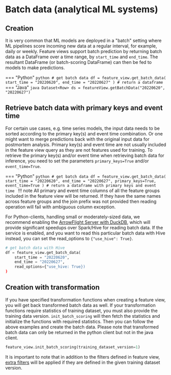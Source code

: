 # Batch data (analytical ML systems)

## Creation
It is very common that ML models are deployed in a "batch" setting where ML pipelines score incoming new data at a regular interval, for example, daily or weekly. Feature views support batch prediction by returning batch data as a DataFrame over a time range, by `start_time` and `end_time`. The resultant DataFrame (or batch-scoring DataFrame) can then be fed to models to make predictions.

=== "Python"
    ```python
    # get batch data
    df = feature_view.get_batch_data(
        start_time = "20220620",
        end_time = "20220627"
    ) # return a dataframe
    ```
=== "Java"
    ```java
    Dataset<Row> ds = featureView.getBatchData("20220620", "20220627")
    ```

## Retrieve batch data with primary keys and event time
For certain use cases, e.g. time series models, the input data needs to be sorted according to the primary key(s) and event time combination. Or one might want to merge predictions back with the original input data for postmortem analysis.
Primary key(s) and event time are not usually included in the feature view query as they are not features used for training.
To retrieve the primary key(s) and/or event time when retrieving batch data for inference, you need to set the parameters `primary_keys=True` and/or `event_time=True`.

=== "Python"
    ```python
    # get batch data
    df = feature_view.get_batch_data(
    start_time = "20220620",
    end_time = "20220627",
    primary_keys=True,
    event_time=True
    ) # return a dataframe with primary keys and event time
    ```
!!! note
    All primary and event time columns of all the feature groups included in the feature view will be returned. If they have the same names across feature groups and the join prefix was not provided then reading operation will fail with ambiguous column exception.

For Python-clients, handling small or moderately-sized data, we recommend enabling the [ArrowFlight Server with DuckDB](../../../setup_installation/common/arrow_flight_duckdb.md), which will provide significant speedups over Spark/Hive for reading batch data.
If the service is enabled, and you want to read this particular batch data with Hive instead, you can set the read_options to `{"use_hive": True}`.
```python
# get batch data with Hive
df = feature_view.get_batch_data(
    start_time = "20220620",
    end_time = "20220627",
    read_options={"use_hive: True})
)
```

## Creation with transformation
If you have specified transformation functions when creating a feature view, you will get back transformed batch data as well. If your transformation functions require statistics of training dataset, you must also provide the training data version. `init_batch_scoring` will then fetch the statistics and initialize the functions with required statistics. Then you can follow the above examples and create the batch data. Please note that transformed batch data can only be returned in the python client but not in the java client.

```python
feature_view.init_batch_scoring(training_dataset_version=1)
```

It is important to note that in addition to the filters defined in feature view, [extra filters](./training-data.md#Extra-filters) will be applied if they are defined in the given training dataset version.
